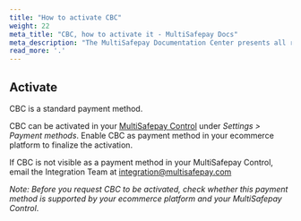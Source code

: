 ```yaml
---
title: "How to activate CBC"
weight: 22
meta_title: "CBC, how to activate it - MultiSafepay Docs"
meta_description: "The MultiSafepay Documentation Center presents all relevant information about our Plugins and API. You can also find support pages for payment methods, tools and general questions as well as the contact details of our Support and Integration Teams."
read_more: '.'
---
```

## Activate
CBC is a standard payment method.

CBC can be activated in your [MultiSafepay Control](https://merchant.multisafepay.com) under _Settings > Payment methods_.
Enable CBC as payment method in your ecommerce platform to finalize the activation.

If CBC is not visible as a payment method in your MultiSafepay Control, email the Integration Team at <integration@multisafepay.com>

_Note: Before you request CBC to be activated, check whether this payment method is supported by your ecommerce platform and your MultiSafepay Control_.
